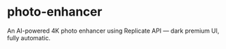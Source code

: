 # photo-enhancer
An AI-powered 4K photo enhancer using Replicate API — dark premium UI, fully automatic.
